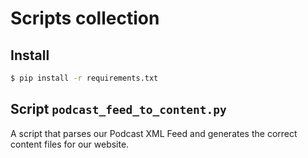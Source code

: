# Scripts collection

## Install

```sh
$ pip install -r requirements.txt
```

## Script `podcast_feed_to_content.py`

A script that parses our Podcast XML Feed and generates the correct content files for our website.
